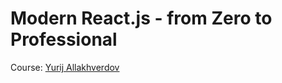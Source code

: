 # Modern React.js - from Zero to Professional
Course: [Yurij Allakhverdov](https://www.udemy.com/course/react-np/)